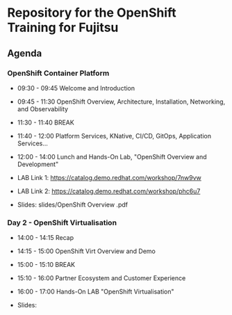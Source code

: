 # Repository for the OpenShift Training for Fujitsu

## Agenda

### OpenShift Container Platform
+ 09:30 - 09:45 Welcome and Introduction
+ 09:45 - 11:30 OpenShift Overview, Architecture, Installation, Networking, and Observability
+ 11:30 - 11:40 BREAK
+ 11:40 - 12:00 Platform Services, KNative, CI/CD, GitOps, Application Services...
+ 12:00 - 14:00 Lunch and Hands-On Lab, "OpenShift Overview and Development"

+ LAB Link 1: https://catalog.demo.redhat.com/workshop/7nw9vw
+ LAB Link 2: https://catalog.demo.redhat.com/workshop/phc6u7
+ Slides: slides/OpenShift Overview .pdf

### Day 2 - OpenShift Virtualisation 

+ 14:00 - 14:15 Recap
+ 14:15 - 15:00 OpenShift Virt Overview and Demo
+ 15:00 - 15:10 BREAK
+ 15:10 - 16:00 Partner Ecosystem and Customer Experience
+ 16:00 - 17:00 Hands-On LAB "OpenShift Virtualisation"

+ Slides: 
